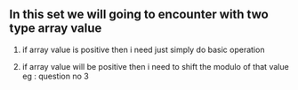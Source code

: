 ## In this set we will going to encounter with two type array value

1. if array value is positive then i need just simply do basic operation

2. if array value will be positive then i need to shift the modulo of that value 
eg : question no 3